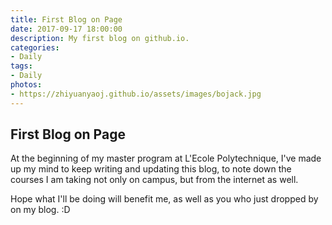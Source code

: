 ```yaml
---
title: First Blog on Page
date: 2017-09-17 18:00:00
description: My first blog on github.io.
categories:
- Daily
tags:
- Daily
photos:
- https://zhiyuanyaoj.github.io/assets/images/bojack.jpg
---
```


## First Blog on Page

At the beginning of my master program at L'Ecole Polytechnique, I've made up my mind to keep writing and updating this blog, to note down the courses I am taking not only on campus, but from the internet as well.

<!--more-->

Hope what I'll be doing will benefit me, as well as you who just dropped by on my blog. :D